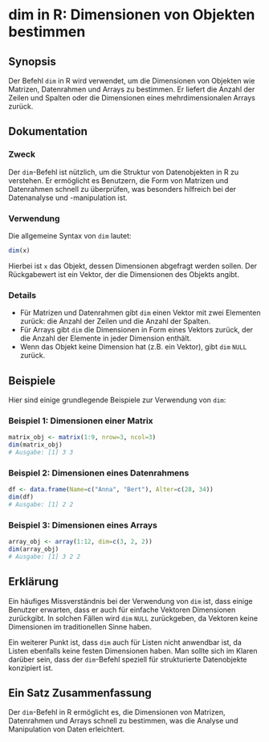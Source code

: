 <!--
Meta Description: # dim in R: Dimensionen von Objekten bestimmen ## Synopsis Der Befehl `dim` in R wird verwendet, um die Dimensionen von Objekten wie Matrizen, Datenra...
Meta Keywords: dim, dimensionen, der, die, von
-->

# dim in R: Dimensionen von Objekten bestimmen

## Synopsis
Der Befehl `dim` in R wird verwendet, um die Dimensionen von Objekten wie Matrizen, Datenrahmen und Arrays zu bestimmen. Er liefert die Anzahl der Zeilen und Spalten oder die Dimensionen eines mehrdimensionalen Arrays zurück.

## Dokumentation
### Zweck
Der `dim`-Befehl ist nützlich, um die Struktur von Datenobjekten in R zu verstehen. Er ermöglicht es Benutzern, die Form von Matrizen und Datenrahmen schnell zu überprüfen, was besonders hilfreich bei der Datenanalyse und -manipulation ist.

### Verwendung
Die allgemeine Syntax von `dim` lautet:

```R
dim(x)
```

Hierbei ist `x` das Objekt, dessen Dimensionen abgefragt werden sollen. Der Rückgabewert ist ein Vektor, der die Dimensionen des Objekts angibt.

### Details
- Für Matrizen und Datenrahmen gibt `dim` einen Vektor mit zwei Elementen zurück: die Anzahl der Zeilen und die Anzahl der Spalten.
- Für Arrays gibt `dim` die Dimensionen in Form eines Vektors zurück, der die Anzahl der Elemente in jeder Dimension enthält.
- Wenn das Objekt keine Dimension hat (z.B. ein Vektor), gibt `dim` `NULL` zurück.

## Beispiele
Hier sind einige grundlegende Beispiele zur Verwendung von `dim`:

### Beispiel 1: Dimensionen einer Matrix
```R
matrix_obj <- matrix(1:9, nrow=3, ncol=3)
dim(matrix_obj)
# Ausgabe: [1] 3 3
```

### Beispiel 2: Dimensionen eines Datenrahmens
```R
df <- data.frame(Name=c("Anna", "Bert"), Alter=c(28, 34))
dim(df)
# Ausgabe: [1] 2 2
```

### Beispiel 3: Dimensionen eines Arrays
```R
array_obj <- array(1:12, dim=c(3, 2, 2))
dim(array_obj)
# Ausgabe: [1] 3 2 2
```

## Erklärung
Ein häufiges Missverständnis bei der Verwendung von `dim` ist, dass einige Benutzer erwarten, dass er auch für einfache Vektoren Dimensionen zurückgibt. In solchen Fällen wird `dim` `NULL` zurückgeben, da Vektoren keine Dimensionen im traditionellen Sinne haben. 

Ein weiterer Punkt ist, dass `dim` auch für Listen nicht anwendbar ist, da Listen ebenfalls keine festen Dimensionen haben. Man sollte sich im Klaren darüber sein, dass der `dim`-Befehl speziell für strukturierte Datenobjekte konzipiert ist.

## Ein Satz Zusammenfassung
Der `dim`-Befehl in R ermöglicht es, die Dimensionen von Matrizen, Datenrahmen und Arrays schnell zu bestimmen, was die Analyse und Manipulation von Daten erleichtert.